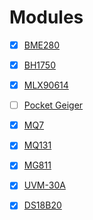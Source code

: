 # Modules

- [x] [BME280](./BME280)

- [x] [BH1750](./BH1750)

- [x] [MLX90614](./MLX90614)

- [ ] [Pocket Geiger](./Pocket_Geiger)

- [x] [MQ7](./MQ7)

- [x] [MQ131](./MQ131)

- [x] [MG811](./MG811)

- [x] [UVM-30A](./UVM-30A)

- [x] [DS18B20](./DS18B20)